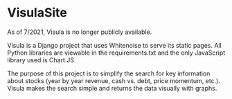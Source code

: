 # VisulaSite
As of 7/2021, Visula is no longer publicly available.

Visula is a Django project that uses Whitenoise to serve its static pages.  All Python libraries are viewable in the requirements.txt and the only JavaScript library used is Chart.JS

The purpose of this project is to simplify the search for key information about stocks (year by year revenue, cash vs. debt, price momentum, etc.).  Visula makes the search simple and returns the data visually with graphs.
